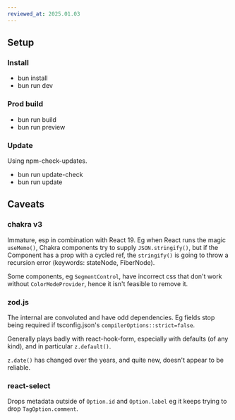 ```yaml
---
reviewed_at: 2025.01.03
---
```



Setup
--------------------------------

### Install

- bun install
- bun run dev

### Prod build

- bun run build
- bun run preview

### Update

Using npm-check-updates.

- bun run update-check
- bun run update

Caveats
--------------------------------

### chakra v3

Immature, esp in combination with React 19. Eg when React runs the magic `useMemo()`, Chakra components try to supply `JSON.stringify()`, but if the Component has a prop with a cycled ref, the `stringify()` is going to throw a recursion error (keywords: stateNode, FiberNode).

Some components, eg `SegmentControl`, have incorrect css that don't work without `ColorModeProvider`, hence it isn't feasible to remove it.

### zod.js

The internal are convoluted and have odd dependencies. Eg fields stop being required if tsconfig.json's `compilerOptions::strict=false`.

Generally plays badly with react-hook-form, especially with defaults (of any kind), and in particular `z.default()`.

`z.date()` has changed over the years, and quite new, doesn't appear to be reliable.

### react-select

Drops metadata outside of `Option.id` and `Option.label` eg it keeps trying to drop `TagOption.comment`.
